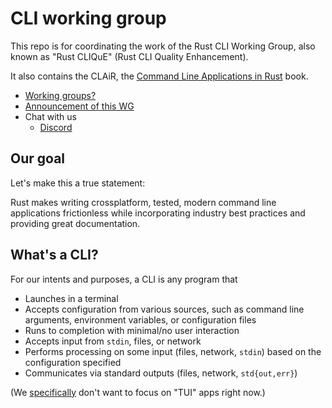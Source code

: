 # CLI working group

This repo is for coordinating the work of the Rust CLI Working Group,
also known as "Rust CLIQuE" (Rust CLI Quality Enhancement).

It also contains the CLAiR, the [Command Line Applications in Rust][clair] book.

[clair]: https://rust-lang-nursery.github.io/cli-wg/

- [Working groups?](https://internals.rust-lang.org/t/announcing-the-2018-domain-working-groups/6737)
- [Announcement of this WG](https://internals.rust-lang.org/t/announcing-the-cli-working-group/6872/1)
- Chat with us
  - [Discord](https://discord.gg/dwq4Zme)

## Our goal

Let's make this a true statement:

Rust makes writing crossplatform, tested, modern command line applications frictionless
while incorporating industry best practices and providing great documentation.

## What's a CLI?

For our intents and purposes, a CLI is any program that

* Launches in a terminal
* Accepts configuration from various sources, such as command line arguments, environment variables, or configuration files 
* Runs to completion with minimal/no user interaction 
* Accepts input from `stdin`, files, or network
* Performs processing on some input (files, network, `stdin`) based on the configuration specified
* Communicates via standard outputs (files, network, `std{out,err}`) 

(We [specifically][i4] don't want to focus on "TUI" apps right now.)

[i4]: https://github.com/rust-lang-nursery/cli-wg/issues/4
